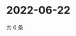 # 2022-06-22

共 0 条

<!-- BEGIN WEIBO -->
<!-- 最后更新时间 Wed Jun 22 2022 23:01:39 GMT+0800 (China Standard Time) -->

<!-- END WEIBO -->
